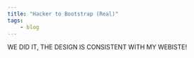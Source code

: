 ```yaml
---
title: "Hacker to Bootstrap (Real)"
tags:
    - blog
---
```

WE DID IT, THE DESIGN IS CONSISTENT WITH MY WEBISTE!